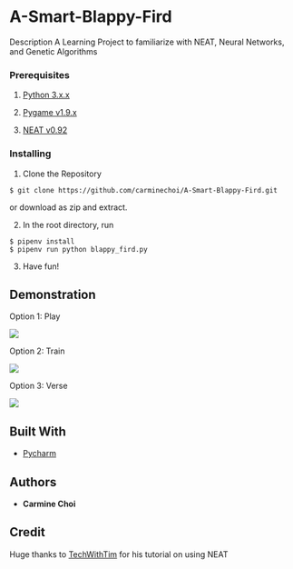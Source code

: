 # A-Smart-Blappy-Fird
Description  A Learning Project to familiarize with NEAT, Neural Networks, and Genetic Algorithms

### Prerequisites

1. [Python 3.x.x](https://www.python.org/downloads/)
  
2. [Pygame v1.9.x](http://www.pygame.org/download.shtml)

3. [NEAT v0.92](https://neat-python.readthedocs.io/en/latest/installation.html)

### Installing

1. Clone the Repository

```
$ git clone https://github.com/carminechoi/A-Smart-Blappy-Fird.git
```

or download as zip and extract.

2. In the root directory, run
```
$ pipenv install
$ pipenv run python blappy_fird.py
```

3. Have fun! 


## Demonstration

Option 1: Play

![](https://media.giphy.com/media/J00QpSM3TmZRvJu64g/giphy.gif) 


Option 2: Train

![](https://media.giphy.com/media/JRUpVRjfyLkRrvltDG/giphy.gif) 


Option 3: Verse

![](https://media.giphy.com/media/TIFCQ1Evoe5Vncl85R/giphy.gif) 


## Built With

* [Pycharm](https://www.jetbrains.com/pycharm/)

## Authors

* **Carmine Choi** 

## Credit

Huge thanks to [TechWithTim](https://www.youtube.com/channel/UC4JX40jDee_tINbkjycV4Sg) for his tutorial on using NEAT
